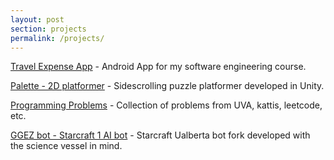 ```yaml
---
layout: post
section: projects
permalink: /projects/
---
```

[Travel Expense App](https://github.com/CMPUT301W15T01/Team1Project) - Android App for my software engineering course.

[Palette - 2D platformer](https://github.com/Team-Optimystical/Palette) - Sidescrolling puzzle platformer developed in Unity.

[Programming Problems](https://github.com/DT9/programming-problems) - Collection of problems from UVA, kattis, leetcode, etc.

[GGEZ bot - Starcraft 1 AI bot](https://github.com/DT9/ualbertabot) - Starcraft Ualberta bot fork developed with the science vessel in mind.











